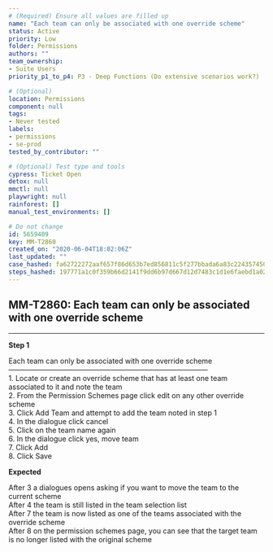 ```yaml
---
# (Required) Ensure all values are filled up
name: "Each team can only be associated with one override scheme"
status: Active
priority: Low
folder: Permissions
authors: ""
team_ownership: 
- Suite Users
priority_p1_to_p4: P3 - Deep Functions (Do extensive scenarios work?)

# (Optional)
location: Permissions
component: null
tags:
- Never tested
labels: 
- permissions
- se-prod
tested_by_contributor: ""

# (Optional) Test type and tools
cypress: Ticket Open
detox: null
mmctl: null
playwright: null
rainforest: []
manual_test_environments: []

# Do not change
id: 5659409
key: MM-T2860
created_on: "2020-06-04T18:02:06Z"
last_updated: ""
case_hashed: fa62722272aaf657f86d653b7ed856811c5f277bbada6a83c224357450faf1cdcf45c2db84c2d4f6d82d8201d40a5a03
steps_hashed: 197771a1c0f359b66d2141f9dd6b97d667d12d7483c1d1e6faebd1a024de7e331d56838dead9a745c039bc4721e2d00a
---
```


<!-- (Auto-generated) Based on frontmatter's "key" and "name" -->

## MM-T2860: Each team can only be associated with one override scheme

---

**Step 1**

Each team can only be associated with one override scheme\
————————————————————————————\
1\. Locate or create an override scheme that has at least one team associated to it and note the team\
2\. From the Permission Schemes page click edit on any other override scheme\
3\. Click Add Team and attempt to add the team noted in step 1\
4\. In the dialogue click cancel\
5\. Click on the team name again\
6\. In the dialogue click yes, move team\
7\. Click Add\
8\. Click Save

**Expected**

After 3 a dialogues opens asking if you want to move the team to the current scheme\
After 4 the team is still listed in the team selection list\
After 7 the team is now listed as one of the teams associated with the override scheme\
After 8 on the permission schemes page, you can see that the target team is no longer listed with the original scheme
